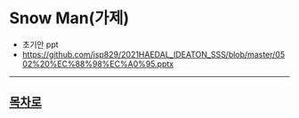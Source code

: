 Snow Man(가제)
=======================
* 초기안 ppt
* https://github.com/isp829/2021HAEDAL_IDEATON_SSS/blob/master/0502%20%EC%88%98%EC%A0%95.pptx





------------------------------------  
[목차로](https://github.com/isp829/2021HAEDAL_IDEATON_SSS/blob/master/README.md)  
-----------------------------
    
